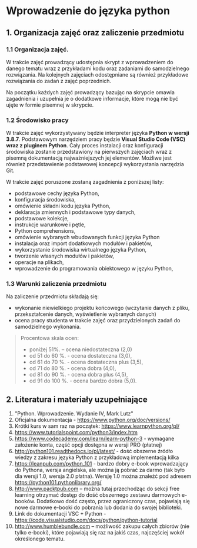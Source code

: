 # Wprowadzenie do języka python

## **1. Organizacja zajęć oraz zaliczenie przedmiotu**

### **1.1 Organizacja zajęć.**

W trakcie zajęć prowadzący udostępnia skrypt z wprowadzeniem do danego tematu wraz z przykładami kodu oraz zadaniami do samodzielnego rozwiązania. Na kolejnych zajęciach odostępniane są również przykładowe rozwiązania do zadań z zajęć poprzednich.

Na początku każdych zajęć prowadzący bazując na skrypcie omawia zagadnienia i uzupełnia je o dodatkowe informacje, które mogą nie być ujęte w formie pisemnej w skrypcie.

### **1.2 Środowisko pracy**

W trakcie zajęć wykorzystywany będzie interpreter języka **Python w wersji 3.8.7**. Podstawowym narzędziem pracy będzie **Visual Studio Code (VSC) wraz z pluginem Python**. Cały proces instalacji oraz konfiguracji środowiska zostanie przedstawiony na pierwszych zajęciach wraz z pisemną dokumentacją najważniejszych jej elementów. Możliwe jest również przedstawienie podstawowej koncepcji wykorzystania narzędzia Git.

W trakcie zajęć poruszone zostaną zagadnienia z poniższej listy:

* podstawowe cechy języka Python,
* konfiguracja środowiska,
* omówienie składni kodu języka Python,
* deklaracja zmiennych i podstawowe typy danych,
* podstawowe kolekcje, 
* instrukcje warunkowe i pętle,
* Python comprehensions,
* omówienie wybranych wbudowanych funkcji języka Python
* instalacja oraz import dodatkowych modułów i pakietów,
* wykorzystanie środowiska wirtualnego języka Python,
* tworzenie własnych modułów i pakietów,
* operacje na plikach,
* wprowadzenie do programowania obiektowego w języku Python,

### **1.3 Warunki zaliczenia przedmiotu**

Na zaliczenie przedmiotu składają się:
* wykonanie niewielkiego projektu końcowego (wczytanie danych z pliku, przekształcenie danych, wyświetlenie wybranych danych)
* ocena pracy studenta w trakcie zajęć oraz przydzielonych zadań do samodzielnego wykonania.

>Procentowa skala ocen:  
>* poniżej 51%. – ocena niedostateczna (2,0)
>* od 51 do 60 %. - ocena dostateczna (3,0),
>* od 61 do 70 %. - ocena dostateczna plus (3,5),
>* od 71 do 80 %. - ocena dobra (4,0),
>* od 81 do 90 %. - ocena dobra plus (4,5),
>* od 91 do 100 %. - ocena bardzo dobra (5,0).

## **2. Literatura i materiały uzupełniające**

1. "Python. Wprowadzenie. Wydanie IV, Mark Lutz"
2. Oficjalna dokumentacja - https://www.python.org/doc/versions/
3. Krótki kurs w sam raz na początek: https://www.learnpython.org/pl/
4. https://www.tutorialspoint.com/python3/index.htm 
5. https://www.codecademy.com/learn/learn-python-3 - wymagane założenie konta, część opcji dostępna w wersji PRO (płatnej)
6. http://python101.readthedocs.io/pl/latest/ - dość obszerne źródło wiedzy z zakresu języka Python z przykładową implementacją kilka
7. https://leanpub.com/python_101 - bardzo dobry e-book wprowadzający do Pythona, wersja angielska, ale można ją pobrać za darmo (tak było dla wersji 1.0, wersja 2.0 płatna). Wersję 1.0 można znaleźć pod adresem https://python101.pythonlibrary.org/
8. http://www.packtpub.com – można tutaj przechodząc do sekcji free learning otrzymać dostęp do dość obszernego zestawu darmowych e-booków. Dodatkowo dość często, przez ograniczony czas, pojawiają się nowe darmowe e-booki do pobrania lub dodania do  swojej biblioteki.
9.  Link do dokumentacji VSC + Python - https://code.visualstudio.com/docs/python/python-tutorial
10. http://www.humblebundle.com – możliwość zakupu całych zbiorów (nie tylko e-booki), które pojawiają się raz na jakiś czas, najczęściej wokół określonego tematu.